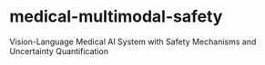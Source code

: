 # medical-multimodal-safety
Vision-Language Medical AI System with Safety Mechanisms and Uncertainty Quantification
